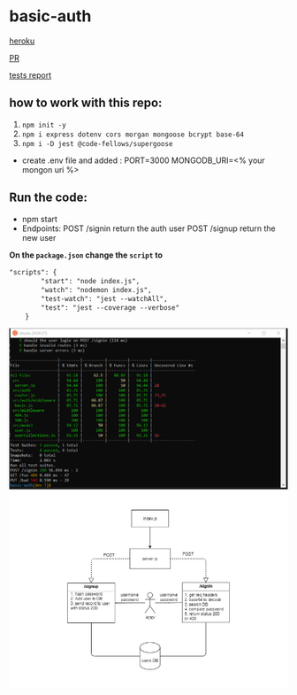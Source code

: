 # basic-auth

[heroku](https://khamees-basic-auth.herokuapp.com/api)

[PR](https://github.com/mohammed-khamees/basic-auth/pull/1)

[tests report](https://github.com/mohammed-khamees/basic-auth/actions)

## how to work with this repo:

1. `npm init -y`
2. `npm i express dotenv cors morgan mongoose bcrypt base-64`
3. `npm i -D jest @code-fellows/supergoose`

- create .env file and added :
  PORT=3000
  MONGODB_URI=<% your mongon uri %>

## Run the code:

- npm start
- Endpoints:
  POST /signin return the auth user
  POST /signup return the new user

**On the `package.json` change the `script` to**

```
"scripts": {
		"start": "node index.js",
		"watch": "nodemon index.js",
		"test-watch": "jest --watchAll",
		"test": "jest --coverage --verbose"
	}

```

![coverage](coverage.png)
![UML](uml3.jpg)
